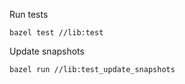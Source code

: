 
Run tests
```
bazel test //lib:test
```

Update snapshots
```
bazel run //lib:test_update_snapshots
```